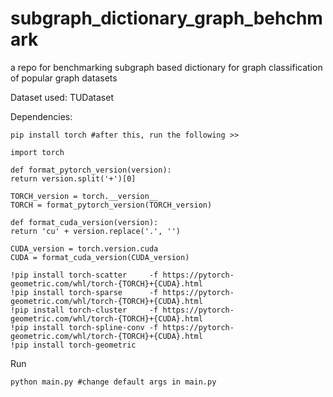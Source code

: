# subgraph_dictionary_graph_behchmark
a repo for benchmarking subgraph based dictionary for graph classification of popular graph datasets

Dataset used: TUDataset 

Dependencies:
```
pip install torch #after this, run the following >> 

import torch

def format_pytorch_version(version):
return version.split('+')[0]

TORCH_version = torch.__version__
TORCH = format_pytorch_version(TORCH_version)

def format_cuda_version(version):
return 'cu' + version.replace('.', '')

CUDA_version = torch.version.cuda
CUDA = format_cuda_version(CUDA_version)

!pip install torch-scatter     -f https://pytorch-geometric.com/whl/torch-{TORCH}+{CUDA}.html
!pip install torch-sparse      -f https://pytorch-geometric.com/whl/torch-{TORCH}+{CUDA}.html
!pip install torch-cluster     -f https://pytorch-geometric.com/whl/torch-{TORCH}+{CUDA}.html
!pip install torch-spline-conv -f https://pytorch-geometric.com/whl/torch-{TORCH}+{CUDA}.html
!pip install torch-geometric 

```



Run 
```
python main.py #change default args in main.py
```
